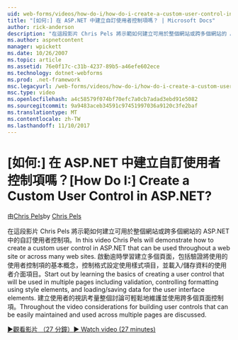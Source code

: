 ```yaml
---
uid: web-forms/videos/how-do-i/how-do-i-create-a-custom-user-control-in-aspnet
title: "[如何:] 在 ASP.NET 中建立自訂使用者控制項嗎？ | Microsoft Docs"
author: rick-anderson
description: "在這段影片 Chris Pels 將示範如何建立可用於整個網站或跨多個網站的 ASP.NET 中的自訂使用者控制項。 Sta..."
ms.author: aspnetcontent
manager: wpickett
ms.date: 10/26/2007
ms.topic: article
ms.assetid: 76e0f17c-c31b-4237-89b5-a46efe602ece
ms.technology: dotnet-webforms
ms.prod: .net-framework
msc.legacyurl: /web-forms/videos/how-do-i/how-do-i-create-a-custom-user-control-in-aspnet
msc.type: video
ms.openlocfilehash: a4c58579f074bf70efc7a0cb7adad3ebd91e5082
ms.sourcegitcommit: 9a9483aceb34591c97451997036a9120c3fe2baf
ms.translationtype: MT
ms.contentlocale: zh-TW
ms.lasthandoff: 11/10/2017
---
```

<a name="how-do-i--create-a-custom-user-control-in-aspnet"></a><span data-ttu-id="e7788-105">[如何:] 在 ASP.NET 中建立自訂使用者控制項嗎？</span><span class="sxs-lookup"><span data-stu-id="e7788-105">[How Do I:]  Create a Custom User Control in ASP.NET?</span></span>
====================
<span data-ttu-id="e7788-106">由[Chris Pels](https://twitter.com/chrispels)</span><span class="sxs-lookup"><span data-stu-id="e7788-106">by [Chris Pels](https://twitter.com/chrispels)</span></span>

<span data-ttu-id="e7788-107">在這段影片 Chris Pels 將示範如何建立可用於整個網站或跨多個網站的 ASP.NET 中的自訂使用者控制項。</span><span class="sxs-lookup"><span data-stu-id="e7788-107">In this video Chris Pels will demonstrate how to create a custom user control in ASP.NET that can be used throughout a web site or across many web sites.</span></span> <span data-ttu-id="e7788-108">啟動逾時學習建立多個頁面，包括驗證將使用的使用者控制項的基本概念，控制格式設定使用樣式項目，並載入/儲存資料的使用者介面項目。</span><span class="sxs-lookup"><span data-stu-id="e7788-108">Start out by learning the basics of creating a user control that will be used in multiple pages including validation, controlling formatting using style elements, and loading/saving data for the user interface elements.</span></span> <span data-ttu-id="e7788-109">建立使用者的視訊考量整個討論可輕鬆地維護並使用跨多個頁面控制項。</span><span class="sxs-lookup"><span data-stu-id="e7788-109">Throughout the video considerations for building user controls that can be easily maintained and used across multiple pages are discussed.</span></span>

[<span data-ttu-id="e7788-110">&#9654;觀看影片 （27 分鐘）</span><span class="sxs-lookup"><span data-stu-id="e7788-110">&#9654; Watch video (27 minutes)</span></span>](https://channel9.msdn.com/Blogs/ASP-NET-Site-Videos/how-do-i-create-a-custom-user-control-in-aspnet)
